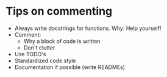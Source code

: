 # Tips on commenting

- Always write docstrings for functions. Why: Help yourself!
- Comment:
  - Why a block of code is written
  - Don't clutter
- Use TODO's
- Standardized code style
- Documentation if possible (write READMEs)
